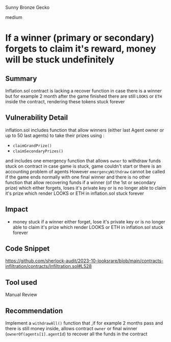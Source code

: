 Sunny Bronze Gecko

medium

# If a winner (primary or secondary) forgets to claim it's reward, money will be stuck undefinitely
## Summary
Inflation.sol contract is lacking a recover function in case there is a winner but for example 2 month after the game finished there are still `LOOKS` or `ETH` inside the contract, rendering these tokens stuck forever

## Vulnerability Detail
inflation.sol includes function that allow winners (either last Agent owner or up to 50 last agents) to take their prizes using : 
- `claimGrandPrize()`
- `claimSecondaryPrizes()`

and includes one emergency function that allows `owner` to withdraw funds stuck on contract in case game is stuck, game couldn't start or there is an accounting problem of agents
However `emergencyWithdraw` cannot be called if the game ends normally with one final winner and there is no other function that allow recovering funds if a winner (of the 1st or secondary prize) which either forgets, loses it's private key or is no longer able to claim it's prize which render LOOKS or ETH in inflation.sol stuck forever

## Impact

- money stuck if a winner either forget, lose it's private key or is no longer able to claim it's prize which render LOOKS or ETH in inflation.sol stuck forever

## Code Snippet

https://github.com/sherlock-audit/2023-10-looksrare/blob/main/contracts-infiltration/contracts/Infiltration.sol#L528

## Tool used

Manual Review

## Recommendation
Implement a `withdrawAll()` function that ,if for example 2 months pass and there is still money inside,  allows contract `owner` or final winner (`ownerOf(agents[1].agentId`) to recover all the funds in the contract 